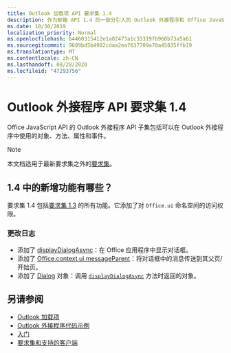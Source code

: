 ```yaml
---
title: Outlook 加载项 API 要求集 1.4
description: 作为邮箱 API 1.4 的一部分引入的 Outlook 外接程序和 Office JavaScript Api 的功能和 Api。
ms.date: 10/30/2019
localization_priority: Normal
ms.openlocfilehash: b4460315412e1a82473a1c33319fb960b73a5a61
ms.sourcegitcommit: 9609bd5b4982cdaa2ea7637709a78a45835ffb19
ms.translationtype: MT
ms.contentlocale: zh-CN
ms.lasthandoff: 08/28/2020
ms.locfileid: "47293756"
---
```

# <a name="outlook-add-in-api-requirement-set-14"></a>Outlook 外接程序 API 要求集 1.4

Office JavaScript API 的 Outlook 外接程序 API 子集包括可以在 Outlook 外接程序中使用的对象、方法、属性和事件。

> [!NOTE]
> 本文档适用于最新要求集之外的[要求集](../../requirement-sets/outlook-api-requirement-sets.md)。

## <a name="whats-new-in-14"></a>1.4 中的新增功能有哪些？

要求集 1.4 包括[要求集 1.3](../requirement-set-1.3/outlook-requirement-set-1.3.md) 的所有功能。它添加了对 `Office.ui` 命名空间的访问权限。

### <a name="change-log"></a>更改日志

- 添加了 [displayDialogAsync](/javascript/api/office/office.ui#displaydialogasync-startaddress--options--callback-)：在 Office 应用程序中显示对话框。
- 添加了 [Office.context.ui.messageParent](/javascript/api/office/office.ui#messageparent-message-)：将对话框中的消息传送到其父页/开始页。
- 添加了 [Dialog](/javascript/api/office/office.dialog) 对象：调用 [`displayDialogAsync`](/javascript/api/office/office.ui#displaydialogasync-startaddress--options--callback-) 方法时返回的对象。

## <a name="see-also"></a>另请参阅

- [Outlook 加载项](../../../outlook/outlook-add-ins-overview.md)
- [Outlook 外接程序代码示例](https://developer.microsoft.com/outlook/gallery/?filterBy=Outlook,Samples,Add-ins)
- [入门](../../../quickstarts/outlook-quickstart.md)
- [要求集和支持的客户端](../../requirement-sets/outlook-api-requirement-sets.md)
